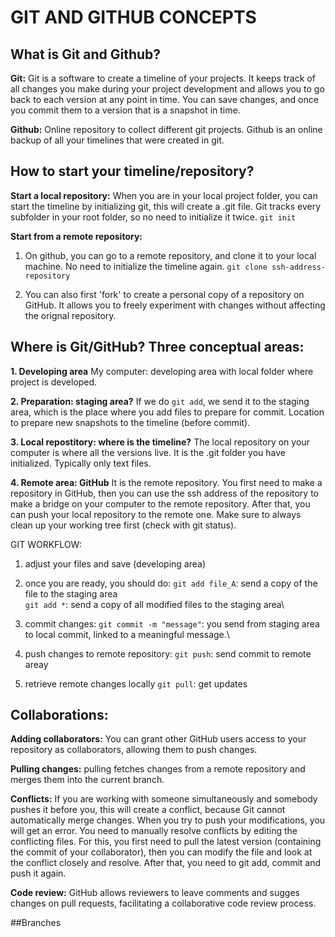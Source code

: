 # GIT AND GITHUB CONCEPTS

## What is Git and Github?
**Git:** 
Git is a software to create a timeline of your projects. It keeps track of all changes you make during your project development and allows you to go back to each version at any point in time. You can save changes, and once you commit them to a version that is a snapshot in time.

**Github:**
Online repository to collect different git projects. Github is an online backup of all your timelines that were created in git.

## How to start your timeline/repository?
**Start a local repository:**
When you are in your local project folder, you can start the timeline by initializing git, this will create a .git file. Git tracks every subfolder in your root folder, so no need to initialize it twice. 
`git init`

**Start from a remote repository:**
1. On github, you can go to a remote repository, and clone it to your local machine. No need to initialize the timeline again. 
`git clone ssh-address-repository`

2. You can also first 'fork' to create a personal copy of a repository on GitHub. It allows you to freely experiment with changes without affecting the orignal repository.

## Where is Git/GitHub? Three conceptual areas:
**1. Developing area**
My computer: developing area with local folder where project is developed. 

**2. Preparation: staging area?**
If we do `git add`, we send it to the staging area, which is the place where you add files to prepare for commit. Location to prepare new snapshots to the timeline (before commit). 

**3. Local repostitory: where is the timeline?**
The local repository on your computer is where all the versions live. It is the .git folder you have initialized. Typically only text files. 

**4. Remote area: GitHub**
It is the remote repository. You first need to make a repository in GitHub, then you can use the ssh address of the repository to make a bridge on your computer to the remote repository. After that, you can push your local repository to the remote one. Make sure to always clean up your working tree first (check with git status).

GIT WORKFLOW:
1. adjust your files and save (developing area)
2. once you are ready, you should do:
`git add file_A`: send a copy of the file to the staging area\
`git add *`: send a copy of all modified files to the staging area\
3. commit changes:
`git commit -m "message"`: you send from staging area to local commit, linked to a meaningful message.\

4. push changes to remote repository:
`git push`: send commit to remote areay

5. retrieve remote changes locally
`git pull`: get updates

## Collaborations:
**Adding collaborators:** You can grant other GitHub users access to your repository as collaborators, allowing them to push changes.

**Pulling changes:** pulling fetches changes from a remote repository and merges them into the current branch.

**Conflicts:** If you are working with someone simultaneously and somebody pushes it before you, this will create a conflict, because Git cannot automatically merge changes. When you try to push your modifications, you will get an error. You need to manually resolve conflicts by editing the conflicting files. For this, you first need to pull the latest version (containing the commit of your collaborator), then you can modify the file and look at the conflict closely and resolve. After that, you need to git add, commit and push it again. 

**Code review:** GitHub allows reviewers to leave comments and sugges changes on pull requests, facilitating a collaborative code review process.

##Branches


